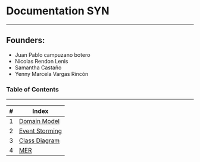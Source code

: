 # Documentation SYN
___
## Founders:
* Juan Pablo campuzano botero
* Nicolas Rendon Lenis
* Samantha Castaño
* Yenny Marcela Vargas Rincón

### Table of Contents
___
<!-- Tabla de contenido-->

| # | Index |
|---|-------|
| 1 |[Domain Model](Domain_Model.md)
| 2 |[Event Storming](Event_Storming.md)
| 3 |[Class Diagram](Class_Diagram.md)
| 4 |[MER](MER.md)